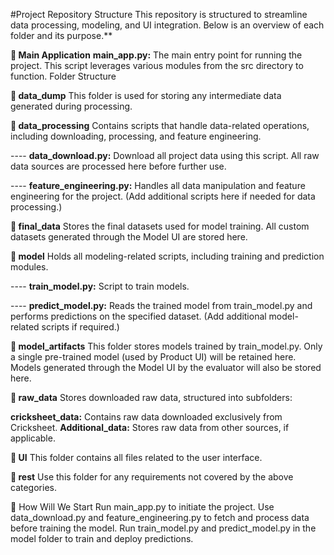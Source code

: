 #Project Repository Structure
This repository is structured to streamline data processing, modeling, and UI integration. Below is an overview of each folder and its purpose.**


**🚀 Main Application**
**main_app.py:** The main entry point for running the project. This script leverages various modules from the src directory to function.
Folder Structure


**📁 data_dump**
This folder is used for storing any intermediate data generated during processing.

**📁 data_processing**
Contains scripts that handle data-related operations, including downloading, processing, and feature engineering.

---- **data_download.py:** Download all project data using this script. All raw data sources are processed here before further use.

---- **feature_engineering.py:** Handles all data manipulation and feature engineering for the project.
(Add additional scripts here if needed for data processing.)

**📁 final_data**
Stores the final datasets used for model training. All custom datasets generated through the Model UI are stored here.

**📁 model**
Holds all modeling-related scripts, including training and prediction modules.

---- **train_model.py:** Script to train models.

---- **predict_model.py:** Reads the trained model from train_model.py and performs predictions on the specified dataset.
(Add additional model-related scripts if required.)

**📁 model_artifacts**
This folder stores models trained by train_model.py. Only a single pre-trained model (used by Product UI) will be retained here. Models generated through the Model UI by the evaluator will also be stored here.


**📁 raw_data**
Stores downloaded raw data, structured into subfolders:

**cricksheet_data:** Contains raw data downloaded exclusively from Cricksheet.
**Additional_data:** Stores raw data from other sources, if applicable.


**📁 UI**
This folder contains all files related to the user interface.

**📁 rest**
Use this folder for any requirements not covered by the above categories.

🔧 How Will We Start
Run main_app.py to initiate the project.
Use data_download.py and feature_engineering.py to fetch and process data before training the model.
Run train_model.py and predict_model.py in the model folder to train and deploy predictions.
